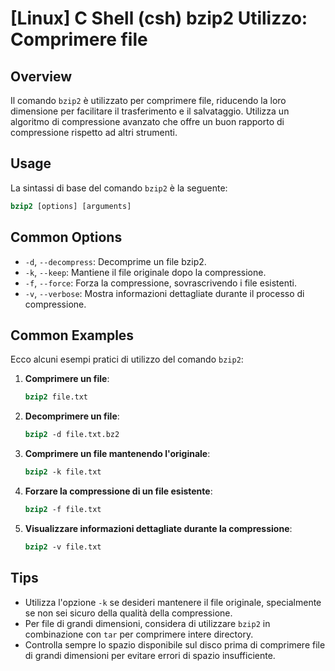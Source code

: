 # [Linux] C Shell (csh) bzip2 Utilizzo: Comprimere file

## Overview
Il comando `bzip2` è utilizzato per comprimere file, riducendo la loro dimensione per facilitare il trasferimento e il salvataggio. Utilizza un algoritmo di compressione avanzato che offre un buon rapporto di compressione rispetto ad altri strumenti.

## Usage
La sintassi di base del comando `bzip2` è la seguente:

```csh
bzip2 [options] [arguments]
```

## Common Options
- `-d`, `--decompress`: Decomprime un file bzip2.
- `-k`, `--keep`: Mantiene il file originale dopo la compressione.
- `-f`, `--force`: Forza la compressione, sovrascrivendo i file esistenti.
- `-v`, `--verbose`: Mostra informazioni dettagliate durante il processo di compressione.

## Common Examples
Ecco alcuni esempi pratici di utilizzo del comando `bzip2`:

1. **Comprimere un file**:
   ```csh
   bzip2 file.txt
   ```

2. **Decomprimere un file**:
   ```csh
   bzip2 -d file.txt.bz2
   ```

3. **Comprimere un file mantenendo l'originale**:
   ```csh
   bzip2 -k file.txt
   ```

4. **Forzare la compressione di un file esistente**:
   ```csh
   bzip2 -f file.txt
   ```

5. **Visualizzare informazioni dettagliate durante la compressione**:
   ```csh
   bzip2 -v file.txt
   ```

## Tips
- Utilizza l'opzione `-k` se desideri mantenere il file originale, specialmente se non sei sicuro della qualità della compressione.
- Per file di grandi dimensioni, considera di utilizzare `bzip2` in combinazione con `tar` per comprimere intere directory.
- Controlla sempre lo spazio disponibile sul disco prima di comprimere file di grandi dimensioni per evitare errori di spazio insufficiente.